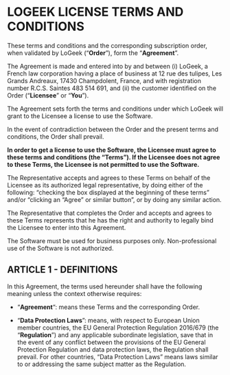 # LOGEEK LICENSE TERMS AND CONDITIONS

These terms and conditions and the corresponding subscription order, when validated by LoGeek (“**Order**”), form the “**Agreement**”.  

The Agreement is made and entered into by and between (i) LoGeek, a French law corporation having a place of business at 12 rue des tulipes, Les Grands Andreaux, 17430 Champdolent, France, and with registration number R.C.S. Saintes 483 514 691, and (ii) the customer identified on the Order (“**Licensee**” or “**You**”).

The Agreement sets forth the terms and conditions under which LoGeek will grant to the Licensee a license to use the Software.

In the event of contradiction between the Order and the present terms and conditions, the Order shall prevail.

__**In order to get a license to use the Software, the Licensee must agree to these terms and conditions (the “Terms”). If the Licensee does not agree to these Terms, the Licensee is not permitted to use the Software.**__

The Representative accepts and agrees to these Terms on behalf of the Licensee as its authorized legal representative, by doing either of the following: “checking the box displayed at the beginning of these terms” and/or “clicking an “Agree” or similar button”, or by doing any similar action.

The Representative that completes the Order and accepts and agrees to these Terms represents that he has the right and authority to legally bind the Licensee to enter into this Agreement. 

The Software must be used for business purposes only. Non-professional use of the Software is not authorized.

## ARTICLE 1 - DEFINITIONS

In this Agreement, the terms used hereunder shall have the following meaning unless the context otherwise requires:

* “**Agreement**“: means these Terms and the corresponding Order.

* “**Data Protection Laws**”: means, with respect to European Union member countries, the EU General Protection Regulation 2016/679 (the “**Regulation**”) and any applicable subordinate legislation, save that in the event of any conflict between the provisions of the EU General Protection Regulation and data protection laws, the Regulation shall prevail. For other countries, “Data Protection Laws” means laws similar to or addressing the same subject matter as the Regulation.
